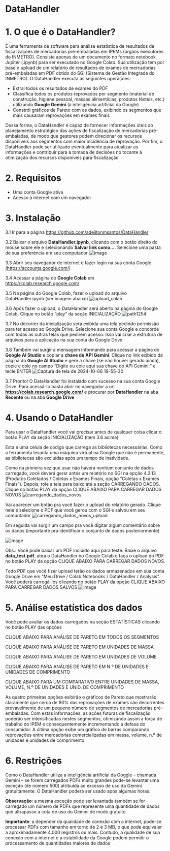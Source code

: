 # DataHandler
# 1. O que é o DataHandler?
É uma ferramenta de software para análise estatística de resultados de fiscalizações de mercadorias pré-embaladas em IPEMs (órgãos executores do INMETRO).
Consiste apenas de um documento no formato notebook Jupiter (.ipynb) para ser executado no Google Colab. Sua utilização tem por base o upload de um relatório de resultados de exames de mercadorias pré-embaladas em PDF obtido do SGI (Sistema de Gestão Integrada do INMETRO). O DataHandler executa as seguintes operações:

- Extrai todos os resultados de exames do PDF
- Classifica todos os produtos reprovados por segmento (material de construção, higiene pessoal, massas alimentícias, produtos têxteis, etc.) utilizando **Google Gemini** (a inteligência artificial da Google)
- Constrói gráficos de Pareto com os dados, exibindo os segmentos que mais causaram reprovações em exames finais

Dessa forma, o DataHandler é capaz de fornecer informações úteis ao planejamento estratégico das ações de fiscalização de mercadorias pré-embaladas, de modo que gestores podem direcionar os recursos disponíveis aos segmentos com maior incidência de reprovação.
Por fim, o DataHandler pode ser utilizado eventualmente para atualizar as informações e contribuir para a tomada de decisões no tocante à otimização dos recursos disponíveis para fiscalização

#  2. Requisitos
- Uma conta Google ativa
- Acesso à internet com um navegador

# 3. Instalação
3.1 Ir para a página
https://github.com/adeiltonmsantos/DataHandler

3.2 Baixar o arquivo **DataHandler.ipynb**, clicando com o botão direito do mouse sobre ele e selecionando **Salvar link como...**. Selecione uma pasta de sua preferẽncia em seu computador
![image](https://github.com/user-attachments/assets/012de3a1-200f-4948-b9c2-4612b27be726)

3.3 Abrir seu navegador de internet e fazer login na sua conta Google (https://accounts.google.com/)

3.4 Acessar a página do **Google Colab** em https://colab.research.google.com/

3.5 Na página do Google Colab, fazer o upload do arquivo DataHandler.ipynb (ver imagem abaixo)
![upload_colab](https://github.com/user-attachments/assets/90b42f84-bf1c-4ad3-926d-b8ddee7a5b24)


3.6 Após fazer o upload, o DataHandler será aberto na página do Google Colab. Clique no botão “play” da seção INICIALIZAÇÃO
![path1254](https://github.com/user-attachments/assets/3894e45c-4ea4-48ef-8c9d-117c2740a80c)

3.7 No decorrer da inicialização será exibida uma tela pedindo permissão para ter acesso ao Google Drive. Selecione sua conta Google e concorde com todas as outras telas que pedirem acesso. Isso vai criar a estrutura de arquivos para a aplicação na sua conta do Google Drive

3.8 Também vai surgir a mensagem informando para acessar a página do **Google AI Studio** e copiar a **chave de API Gemini**. Clique no link exibido da página do **Google AI Studio** e gere a chave (se não houver gerado ainda), copie e cole no campo “Digite ou cole aqui sua chave do API Gemini:” e tecle ENTER
![Captura de tela de 2024-10-06 19-55-30](https://github.com/user-attachments/assets/f7e52790-6aec-4816-ac42-5d376f66bf2a)

3.7 Pronto! O DataHandler foi instalado com sucesso na sua conta Google Drive. Para acessá-lo basta abrir no navegador a url **https://colab.research.google.com/** e procurar por **DataHandler** na aba **Recente** ou na aba **Google Drive**

# 4. Usando o DataHandler
Para usar o DataHandler você vai precisar antes de qualquer coisa clicar o botão PLAY da seção INICIALIZAÇÃO (item 3.6 acima)

Esta é uma célula de código que carrega as bibliotecas necessárias. Como a ferramenta levanta uma máquina virtual na Google que não é permanente, as bibliotecas são excluídas após um tempo de inatividade.

Como na primeira vez que usar não haverá nenhum conjunto de dados carregado, você deverá gerar antes um relatório no SGI na opção 4.3.13 (Produtos Coletados / Coletas x Exames Finais, opção “Coletas x Exames Finais”). Depois, role a tela para baixo até a seção CARREGANDO DADOS. Clique no botão PLAY da opção CLIQUE ABAIXO PARA CARREGAR DADOS NOVOS
![carregando_dados_novos](https://github.com/user-attachments/assets/2dd5d4ae-5c17-42d0-bd52-b159443a2c34)

Vai aparecer um botão pra você fazer o upload do relatório gerado. Clique nele e selecione o PDF que você gerou com o SGI e salvou em seu computador
![carregando_dados_novos_upload](https://github.com/user-attachments/assets/f8e581dd-71f8-46d9-bd50-10aa5c0737ad)

Em seguida vai surgir um campo pra você digitar algum comentário sobre os dados (importante pra identificar o conjunto de dados posteriormente)

![image](https://github.com/user-attachments/assets/6f5a5b75-6f1a-4ae9-835f-ec083f146c76)

Obs.: Você pode baixar um PDF incluído aqui para teste. Baixe o arquivo **data_test.pdf**, abra o DataHandler no Google Colab e faça o upload do PDF no botão PLAY da opção CLIQUE ABAIXO PARA CARREGAR DADOS NOVOS.

Todo PDF que você fizer upload terão os dados armazenados em sua conta Google Drive em “Meu Drive / Colab Notebooks / DataHandler / Analysis”. Você poderá carregá-los clicando no botão PLAY da opção CLIQUE ABAIXO PARA CARREGAR DADOS SALVOS
![image](https://github.com/user-attachments/assets/49691545-2254-4232-842c-34f738a214a9)


# 5. Análise estatística dos dados
Você pode avaliar os dados carregados na seção ESTATÍSTICAS clicando no botão PLAY das opções

CLIQUE ABAIXO PARA ANÁLISE DE PARETO EM TODOS OS SEGMENTOS

CLIQUE ABAIXO PARA ANÁLISE DE PARETO EM UNIDADES DE MASSA

CLIQUE ABAIXO PARA ANÁLISE DE PARETO EM UNIDADES DE VOLUME

CLIQUE ABAIXO PARA ANÁLISE DE PARETO EM N.º DE UNIDADES E UNIDADES DE COMPRIMENTO

CLIQUE ABAIXO PARA UM COMPARATIVO ENTRE UNIDADES DE MASSA, VOLUME, N.º DE UNIDADES E UNID. DE COMPRIMENTO

As quatro primeiras opções exibirão o gráficos de Pareto que mostrarão claramente que cerca de 80% das reprovações de exames são decorrentes provavelmente de um pequeno número de segmentos de mercadorias pré-embaladas. Com estas informações, as ações futuras de fiscalização poderão ser intensificadas nestes segmentos, otimizando assim a força de trabalho do IPEM e consequentemente incrementando a defesa do consumidor.
A última opção exibe um gráfico de barras comparando reprovações entre mercadorias comercializadas em massa, volume, n.º de unidades e unidades de comprimento

# 6. Restrições
Como o DataHandler utiliza a inteligência artificial da Goggle – chamada Gemini – se forem carregados PDFs muito grandes pode-se levantar uma exceção (de número 500) atribuída ao excesso de uso da Gemini gratuitamente. O DataHandler poderá ser usado após algumas horas.

**Observação**: a mesma exceção pode ser levantada também se for carregado um número de PDFs que represente uma quantidade de dados que ultrapasse a cota de uso do Gemini de modo gratuito.

**Importante**: a depender da qualidade de conexão com a internet, pode-se processar PDFs com tamanho em torno de 2 e 3 MB, o que pode equivaler a aproximadamente 4.000 registros ou mais. Contudo, a qualidade de sua conexão com a internet e a estabilidade da Google podem permitir o processamento de quantidades maiores de dados
